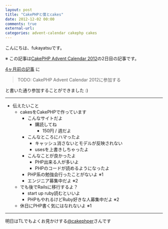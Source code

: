 ```yaml
---
layout: post
title: "CakePHPと僕とcakes"
date: 2012-12-02 00:00
comments: true
external-url:
categories: advent-calendar cakephp cakes
---
```


こんにちは、fukayatsuです。

※ この記事は[CakePHP Advent Calendar 2012](http://www.adventar.org/calendars/40)の2日目の記事です。

[4ヶ月前の記事](http://fukayatsu.github.com/2012/08/03/getting-started-with-cakephp/)
に
> TODO: CakePHP Advent Calendar 2012に参加する

と書いた通り参加することができました :)


-----
- 伝えたいこと
  - cakesをCakePHPで作っています
    - こんなサイトだよ
      - 購読してね
        - 150円 / 週だよ
    - こんなところにハマったよ
      - キャッシュ消さないとモデルが反映されない
      - usesを上書きしちゃったよ
    - こんなことが良かったよ
      - PHP出来る人が多いよ
      - PHPのコードが読めるようになったよ
    - PHP系の勉強会行ったことがないよ ※1
    - エンジニア募集中だよ ※2
  - でも後でRailsに移行するよ？
    - start up ruby読むといいよ
    - PHPもやれるけどRuby好きな人募集中だよ ※2
  - 休日にPHP書く気にはなれないよ ※1

-----

明日はTLでもよくお見かけする[@cakephper](https://twitter.com/cakephper)さんです
